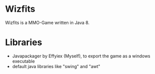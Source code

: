 # Wizfits
Wizfits is a MMO-Game written in Java 8.

# Libraries
 - Javapackager by Effyiex (Myself), to export the game as a windows executable
 - default java libraries like "swing" and "awt"
